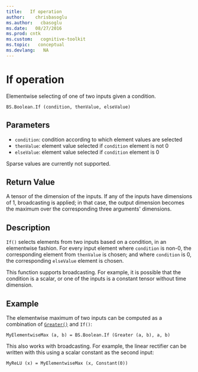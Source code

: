```yaml
---
title:   If operation
author:    chrisbasoglu
ms.author:   cbasoglu
ms.date:   08/27/2016
ms.prod: cntk
ms.custom:   cognitive-toolkit
ms.topic:   conceptual
ms.devlang:   NA
---
```


# If operation

Elementwise selecting of one of two inputs given a condition.

    BS.Boolean.If (condition, thenValue, elseValue)

## Parameters

* `condition`: condition according to which element values are selected
* `thenValue`: element value selected if `condition` element is not 0
* `elseValue`: element value selected if `condition` element is 0

Sparse values are currently not supported.

## Return Value

A tensor of the dimension of the inputs. If any of the inputs have dimensions of 1,
broadcasting is applied; in that case, the output dimension becomes the maximum over the corresponding three arguments' dimensions.

## Description

`If()` selects elements from two inputs based on a condition, in an elementwise fashion.
For every input element where `condition` is non-0, the corresponding element from `thenValue`
is chosen; and where `condition` is 0, the corresponding `elseValue` element is chosen.

This function supports broadcasting. For example, it is possible that the condition
is a scalar, or one of the inputs is a constant tensor without time dimension.

## Example
The elementwise maximum of two inputs can be computed as a combination of [`Greater()`](./Binary-Operations.md) and `If()`:

    MyElementwiseMax (a, b) = BS.Boolean.If (Greater (a, b), a, b)

This also works with broadcasting. For example, the linear rectifier can be written with this using
a scalar constant as the second input:

    MyReLU (x) = MyElementwiseMax (x, Constant(0))
